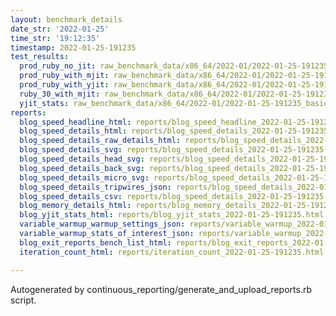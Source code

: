 ```yaml
---
layout: benchmark_details
date_str: '2022-01-25'
time_str: '19:12:35'
timestamp: 2022-01-25-191235
test_results:
  prod_ruby_no_jit: raw_benchmark_data/x86_64/2022-01/2022-01-25-191235_basic_benchmark_prod_ruby_no_jit.json
  prod_ruby_with_mjit: raw_benchmark_data/x86_64/2022-01/2022-01-25-191235_basic_benchmark_prod_ruby_with_mjit.json
  prod_ruby_with_yjit: raw_benchmark_data/x86_64/2022-01/2022-01-25-191235_basic_benchmark_prod_ruby_with_yjit.json
  ruby_30_with_mjit: raw_benchmark_data/x86_64/2022-01/2022-01-25-191235_basic_benchmark_ruby_30_with_mjit.json
  yjit_stats: raw_benchmark_data/x86_64/2022-01/2022-01-25-191235_basic_benchmark_yjit_stats.json
reports:
  blog_speed_headline_html: reports/blog_speed_headline_2022-01-25-191235.html
  blog_speed_details_html: reports/blog_speed_details_2022-01-25-191235.html
  blog_speed_details_raw_details_html: reports/blog_speed_details_2022-01-25-191235.raw_details.html
  blog_speed_details_svg: reports/blog_speed_details_2022-01-25-191235.svg
  blog_speed_details_head_svg: reports/blog_speed_details_2022-01-25-191235.head.svg
  blog_speed_details_back_svg: reports/blog_speed_details_2022-01-25-191235.back.svg
  blog_speed_details_micro_svg: reports/blog_speed_details_2022-01-25-191235.micro.svg
  blog_speed_details_tripwires_json: reports/blog_speed_details_2022-01-25-191235.tripwires.json
  blog_speed_details_csv: reports/blog_speed_details_2022-01-25-191235.csv
  blog_memory_details_html: reports/blog_memory_details_2022-01-25-191235.html
  blog_yjit_stats_html: reports/blog_yjit_stats_2022-01-25-191235.html
  variable_warmup_warmup_settings_json: reports/variable_warmup_2022-01-25-191235.warmup_settings.json
  variable_warmup_stats_of_interest_json: reports/variable_warmup_2022-01-25-191235.stats_of_interest.json
  blog_exit_reports_bench_list_html: reports/blog_exit_reports_2022-01-25-191235.bench_list.html
  iteration_count_html: reports/iteration_count_2022-01-25-191235.html

---
```

Autogenerated by continuous_reporting/generate_and_upload_reports.rb script.
